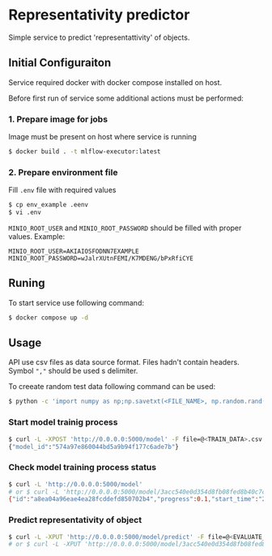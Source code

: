 # Representativity predictor

Simple service to predict 'representattivity' of objects.

## Initial Configuraiton

Service required docker with docker compose installed on host.

Before first run of service some additional 
actions must be performed:

### 1. Prepare image for jobs

Image must be present on host where service is running

```bash
$ docker build . -t mlflow-executor:latest
```

### 2. Prepare environment file

Fill `.env` file with required values

```bash
$ cp env_example .eenv
$ vi .env
```

`MINIO_ROOT_USER` and `MINIO_ROOT_PASSWORD` should be
filled with proper values. Example:

```
MINIO_ROOT_USER=AKIAIOSFODNN7EXAMPLE
MINIO_ROOT_PASSWORD=wJalrXUtnFEMI/K7MDENG/bPxRfiCYE
```

## Runing

To start service use following command:

```bash
$ docker compose up -d
```

## Usage

API use csv files as data source format. Files
hadn't contain headers. Symbol `","` should be
used s delimiter.

To creeate random test data following command can be used:

```bash
$ python -c 'import numpy as np;np.savetxt(<FILE_NAME>, np.random.rand(<OBJECT_COUNT>, <OBJECT_DIMENSION>), delimiter=",")'
```

### Start model trainig process

```bash
$ curl -L -XPOST 'http://0.0.0.0:5000/model' -F file=@<TRAIN_DATA>.csv
{"model_id":"574a97e860044bd5a9b94f177c6ade7b"}
```

### Check model training process status

```bash
$ curl -L 'http://0.0.0.0:5000/model'
# or $ curl -L 'http://0.0.0.0:5000/model/3acc540e0d354d8fb08fed8b40c7c69f'
{"id":"a8ea04a96eae4ea28fcddefd850702b4","progress":0.1,"start_time":"2022-05-05T17:48:50.315000","status":"RUNNING"}
```

### Predict representativity of object 

```bash
$ curl -L -XPUT 'http://0.0.0.0:5000/model/predict' -F file=@<EVALUATE_DATA>.csv -o result.csv
# or $ curl -L -XPUT 'http://0.0.0.0:5000/model/3acc540e0d354d8fb08fed8b40c7c69f/predict' -F file=@<EVALUATE_DATA>.csv -o result.csv
```